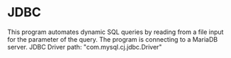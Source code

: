 # JDBC
This program automates dynamic SQL queries by reading from a file input for the parameter of the query. The program is connecting to a MariaDB server.
JDBC Driver path: "com.mysql.cj.jdbc.Driver"
